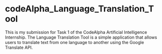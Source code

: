 # codeAlpha_Language_Translation_Tool
This is my submission for Task 1 of the CodeAlpha Artificial Intelligence Internship. The Language Translation Tool is a simple application that allows users to translate text from one language to another using the Google Translate API.
